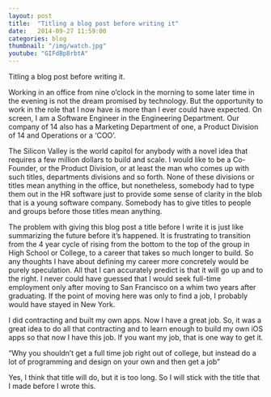 ```yaml
---
layout: post
title:  "Titling a blog post before writing it"
date:   2014-09-27 11:59:00
categories: blog
thumbnail: "/img/watch.jpg"
youtube: "GIFdBp8rbtA"
---
```


Titling a blog post before writing it.

Working in an office from nine o’clock in the morning to some later time in the evening is not the dream promised by technology. But the opportunity to work in the role that I now have is more than I ever could have expected. On screen, I am a Software Engineer in the Engineering Department. Our company of 14 also has a Marketing Department of one, a Product Division of 14 and Operations or a ‘COO’. 

The Silicon Valley is the world capitol for anybody with a novel idea that requires a few million dollars to build and scale. I would like to be a Co-Founder, or the Product Division, or at least the man who comes up with such titles, departments divisions and so forth. None of these divisions or titles mean anything in the office, but nonetheless, somebody had to type them out in the HR software just to provide some sense of clarity in the blob that is a young software company. Somebody has to give titles to people and groups before those titles mean anything.

The problem with giving this blog post a title before I write it is just like summarizing the future before it’s happened. It is frustrating to transition from the 4 year cycle of rising from the bottom to the top of the group in High School or College, to a career that takes so much longer to build. So any thoughts I have about defining my career more concretely would be purely speculation. All that I can accurately predict is that it will go up and to the right. I never could have guessed that I would seek full-time employment only after moving to San Francisco on a whim two years after graduating. If the point of moving here was only to find a job, I probably would have stayed in New York.

I did contracting and built my own apps. Now I have a great job. So, it was a great idea to do all that contracting and to learn enough to build my own iOS apps so that now I have this job. If you want my job, that is one way to get it.

“Why you shouldn’t get a full time job right out of college, but instead do a lot of programming and design on your own and then get a job”

Yes, I think that title will do, but it is too long. So I will stick with the title that I made before I wrote this.